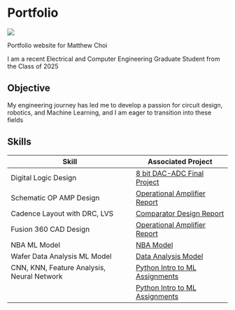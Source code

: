 # Portfolio
<a href="https://linkedin.com/in/cmu-matthew-choi"><img src="https://img.shields.io/badge/-LinkedIn-0072b1?&style=for-the-badge&logo=linkedin&logoColor=white" /></a>

Portfolio website for Matthew Choi

I am a recent Electrical and Computer Engineering Graduate Student from the Class of 2025

## Objective
My engineering journey has led me to develop a passion for circuit design, robotics, and Machine Learning,
and I am eager to transition into these fields

## Skills

| Skill                                         | Associated Project         |
|-----------------------------------------------|----------------------------|
| Digital Logic Design                          | <a href="https://google.com">8 bit DAC-ADC Final Project</a>|
| Schematic OP AMP Design                       | <a href="https://google.com">Operational Amplifier Report</a>|
| Cadence Layout with DRC, LVS                  | <a href="https://google.com">Comparator Design Report</a>|
| Fusion 360 CAD Design                         | <a href="https://google.com">Operational Amplifier Report</a>|
| NBA ML Model                                  | <a href="https://google.com">NBA Model</a>|
| Wafer Data Analysis ML Model                  | <a href="https://google.com">Data Analysis Model</a>|
| CNN, KNN, Feature Analysis, Neural Network    | <a href="https://github.com/DerpMatt2002/Matthew-Choi-Portfolio/tree/main/Python/Intro%20to%20ML">Python Intro to ML Assignments</a>|
|                                               | <a href="https://google.com">Python Intro to ML Assignments</a>|


